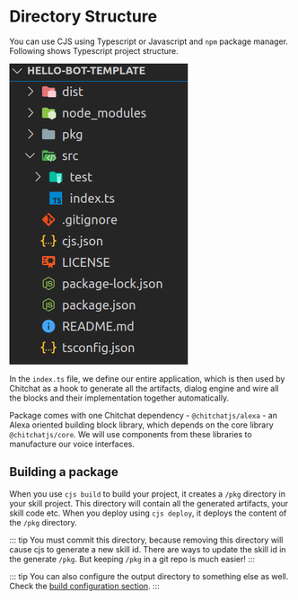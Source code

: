 # Directory Structure

You can use CJS using Typescript or Javascript and `npm` package manager. Following shows Typescript project structure.

![Dir](../images/dir-structure.png)

In the `index.ts` file, we define our entire application, which is then used by Chitchat as a hook to generate all the artifacts, dialog engine and wire all the blocks and their implementation together automatically.

Package comes with one Chitchat dependency - `@chitchatjs/alexa` - an Alexa oriented building block library, which depends on the core library `@chitchatjs/core`. We will use components from these libraries to manufacture our voice interfaces.

## Building a package

When you use `cjs build` to build your project, it creates a `/pkg` directory in your skill project. This directory will contain all the generated artifacts, your skill code etc. When you deploy using `cjs deploy`, it deploys the content of the `/pkg` directory.

::: tip
You must commit this directory, because removing this directory will cause cjs to generate a new skill id. There are ways to update the skill id in the generate `/pkg`. But keeping `/pkg` in a git repo is much easier!
:::

::: tip
You can also configure the output directory to something else as well. Check the [build configuration section](./configuration).
:::
